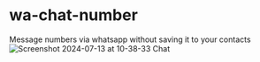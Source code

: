 # wa-chat-number
Message numbers via whatsapp without saving  it to your contacts
![Screenshot 2024-07-13 at 10-38-33 Chat](https://github.com/user-attachments/assets/dff8c853-d471-4b5f-9859-748911f148a0)
